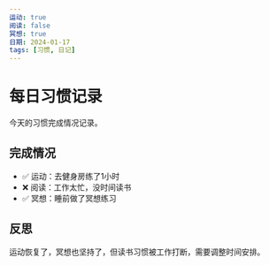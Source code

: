 ```yaml
---
运动: true
阅读: false
冥想: true
日期: 2024-01-17
tags: [习惯, 日记]
---
```


# 每日习惯记录

今天的习惯完成情况记录。

## 完成情况
- ✅ 运动：去健身房练了1小时
- ❌ 阅读：工作太忙，没时间读书
- ✅ 冥想：睡前做了冥想练习

## 反思
运动恢复了，冥想也坚持了，但读书习惯被工作打断，需要调整时间安排。 